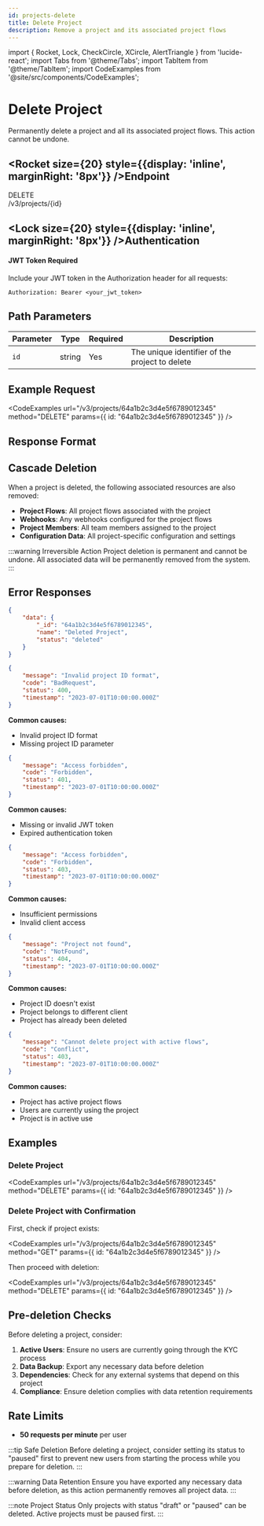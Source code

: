 ```yaml
---
id: projects-delete
title: Delete Project
description: Remove a project and its associated project flows
---
```


import { Rocket, Lock, CheckCircle, XCircle, AlertTriangle } from 'lucide-react';
import Tabs from '@theme/Tabs';
import TabItem from '@theme/TabItem';
import CodeExamples from '@site/src/components/CodeExamples';

# Delete Project

Permanently delete a project and all its associated project flows. This action cannot be undone.

## <Rocket size={20} style={{display: 'inline', marginRight: '8px'}} />Endpoint

<div className="endpoint-card">
  <div className="endpoint-method delete">DELETE</div>
  <div className="endpoint-url">/v3/projects/&#123;id&#125;</div>
</div>

## <Lock size={20} style={{display: 'inline', marginRight: '8px'}} />Authentication

<div className="auth-card">
  <div className="auth-header">
    <h4><Lock size={16} style={{display: 'inline', marginRight: '6px'}} />JWT Token Required</h4>
  </div>
  <div className="auth-body">
    <p>Include your JWT token in the Authorization header for all requests:</p>
    <div className="code-block">
      <code>Authorization: Bearer &lt;your_jwt_token&gt;</code>
    </div>
  </div>
</div>

## Path Parameters

| Parameter | Type   | Required | Description                                    |
| --------- | ------ | -------- | ---------------------------------------------- |
| `id`      | string | Yes      | The unique identifier of the project to delete |

## Example Request

<CodeExamples
url="/v3/projects/64a1b2c3d4e5f6789012345"
method="DELETE"
params={{
        id: "64a1b2c3d4e5f6789012345"
    }}
/>

## Response Format

## Cascade Deletion

When a project is deleted, the following associated resources are also removed:

-   **Project Flows**: All project flows associated with the project
-   **Webhooks**: Any webhooks configured for the project flows
-   **Project Members**: All team members assigned to the project
-   **Configuration Data**: All project-specific configuration and settings

:::warning Irreversible Action
Project deletion is permanent and cannot be undone. All associated data will be permanently removed from the system.
:::

## Error Responses

<Tabs>
<TabItem value="400" label="400 Bad Request">

```json
{
    "data": {
        "_id": "64a1b2c3d4e5f6789012345",
        "name": "Deleted Project",
        "status": "deleted"
    }
}
```

</TabItem>
<TabItem value="400" label="400 Bad Request">

```json
{
    "message": "Invalid project ID format",
    "code": "BadRequest",
    "status": 400,
    "timestamp": "2023-07-01T10:00:00.000Z"
}
```

**Common causes:**

-   Invalid project ID format
-   Missing project ID parameter

</TabItem>
<TabItem value="401" label="401 Unauthorized">

```json
{
    "message": "Access forbidden",
    "code": "Forbidden",
    "status": 401,
    "timestamp": "2023-07-01T10:00:00.000Z"
}
```

**Common causes:**

-   Missing or invalid JWT token
-   Expired authentication token

</TabItem>
<TabItem value="403" label="403 Forbidden">

```json
{
    "message": "Access forbidden",
    "code": "Forbidden",
    "status": 403,
    "timestamp": "2023-07-01T10:00:00.000Z"
}
```

**Common causes:**

-   Insufficient permissions
-   Invalid client access

</TabItem>
<TabItem value="404" label="404 Not Found">

```json
{
    "message": "Project not found",
    "code": "NotFound",
    "status": 404,
    "timestamp": "2023-07-01T10:00:00.000Z"
}
```

**Common causes:**

-   Project ID doesn't exist
-   Project belongs to different client
-   Project has already been deleted

</TabItem>
<TabItem value="409" label="409 Conflict">

```json
{
    "message": "Cannot delete project with active flows",
    "code": "Conflict",
    "status": 403,
    "timestamp": "2023-07-01T10:00:00.000Z"
}
```

**Common causes:**

-   Project has active project flows
-   Users are currently using the project
-   Project is in active use

</TabItem>
</Tabs>

## Examples

### Delete Project

<CodeExamples
url="/v3/projects/64a1b2c3d4e5f6789012345"
method="DELETE"
params={{
        id: "64a1b2c3d4e5f6789012345"
    }}
/>

### Delete Project with Confirmation

First, check if project exists:

<CodeExamples
url="/v3/projects/64a1b2c3d4e5f6789012345"
method="GET"
params={{
        id: "64a1b2c3d4e5f6789012345"
    }}
/>

Then proceed with deletion:

<CodeExamples
url="/v3/projects/64a1b2c3d4e5f6789012345"
method="DELETE"
params={{
        id: "64a1b2c3d4e5f6789012345"
    }}
/>

## Pre-deletion Checks

Before deleting a project, consider:

1. **Active Users**: Ensure no users are currently going through the KYC process
2. **Data Backup**: Export any necessary data before deletion
3. **Dependencies**: Check for any external systems that depend on this project
4. **Compliance**: Ensure deletion complies with data retention requirements

## Rate Limits

-   **50 requests per minute** per user

:::tip Safe Deletion
Before deleting a project, consider setting its status to "paused" first to prevent new users from starting the process while you prepare for deletion.
:::

:::warning Data Retention
Ensure you have exported any necessary data before deletion, as this action permanently removes all project data.
:::

:::note Project Status
Only projects with status "draft" or "paused" can be deleted. Active projects must be paused first.
:::
